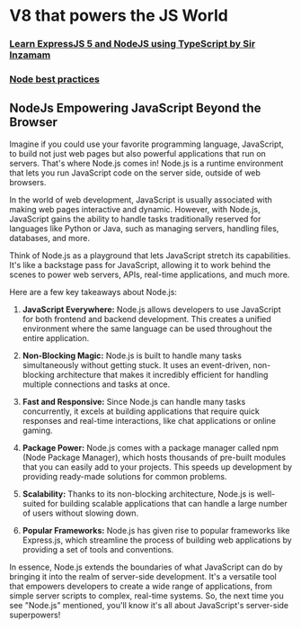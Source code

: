 # V8 that powers the JS World

### [Learn ExpressJS 5 and NodeJS using TypeScript by Sir Inzamam](https://github.com/panacloud/learn-typed-express/)

### [Node best practices](https://github.com/goldbergyoni/nodebestpractices)

## NodeJs Empowering JavaScript Beyond the Browser

Imagine if you could use your favorite programming language, JavaScript, to build not just web pages but also powerful applications that run on servers. That's where Node.js comes in! Node.js is a runtime environment that lets you run JavaScript code on the server side, outside of web browsers.

In the world of web development, JavaScript is usually associated with making web pages interactive and dynamic. However, with Node.js, JavaScript gains the ability to handle tasks traditionally reserved for languages like Python or Java, such as managing servers, handling files, databases, and more.

Think of Node.js as a playground that lets JavaScript stretch its capabilities. It's like a backstage pass for JavaScript, allowing it to work behind the scenes to power web servers, APIs, real-time applications, and much more.

Here are a few key takeaways about Node.js:

1. **JavaScript Everywhere:** Node.js allows developers to use JavaScript for both frontend and backend development. This creates a unified environment where the same language can be used throughout the entire application.

1. **Non-Blocking Magic:** Node.js is built to handle many tasks simultaneously without getting stuck. It uses an event-driven, non-blocking architecture that makes it incredibly efficient for handling multiple connections and tasks at once.

1. **Fast and Responsive:** Since Node.js can handle many tasks concurrently, it excels at building applications that require quick responses and real-time interactions, like chat applications or online gaming.

1. **Package Power:** Node.js comes with a package manager called npm (Node Package Manager), which hosts thousands of pre-built modules that you can easily add to your projects. This speeds up development by providing ready-made solutions for common problems.

1. **Scalability:** Thanks to its non-blocking architecture, Node.js is well-suited for building scalable applications that can handle a large number of users without slowing down.

1. **Popular Frameworks:** Node.js has given rise to popular frameworks like Express.js, which streamline the process of building web applications by providing a set of tools and conventions.

In essence, Node.js extends the boundaries of what JavaScript can do by bringing it into the realm of server-side development. It's a versatile tool that empowers developers to create a wide range of applications, from simple server scripts to complex, real-time systems. So, the next time you see "Node.js" mentioned, you'll know it's all about JavaScript's server-side superpowers!
